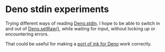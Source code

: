 # Deno stdin experiments

Trying different ways of reading
[Deno.stdin](https://doc.deno.land/deno/stable/~/Deno.stdin). I hope to be able
to switch in and out of
[Deno.setRaw()](https://doc.deno.land/deno/unstable/~/Deno.setRaw), while
waiting for input, without locking up or encountering errors.

That could be useful for making a
[port of ink for Deno](https://github.com/hugojosefson/ink) work correctly.
